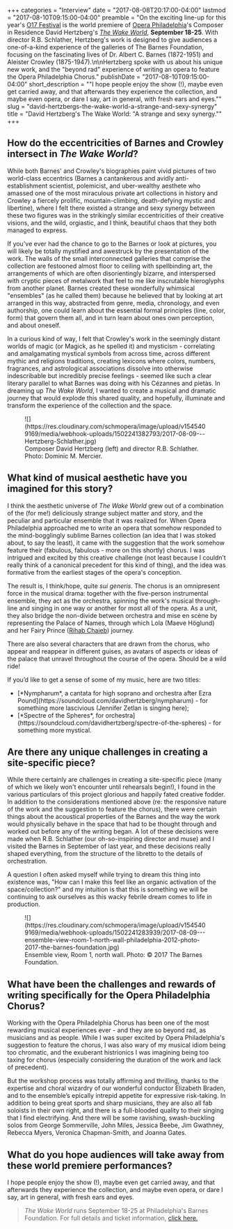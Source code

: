 +++
categories = "Interview"
date = "2017-08-08T20:17:00-04:00"
lastmod = "2017-08-10T09:15:00-04:00"
preamble = "On the exciting line-up for this year's [O17 Festival](https://www.operaphila.org/festival/) is the world premiere of [Opera Philadelphia](/scene/companies/opera-philadelphia/)'s Composer in Residence David Hertzberg's [*The Wake World*](https://www.operaphila.org/whats-on/on-stage-2017-2018/the-wake-world/), **September 18-25**. With director R.B. Schlather, Hertzberg's work is designed to give audiences a one-of-a-kind experience of the galleries of The Barnes Foundation, focusing on the fascinating lives of Dr. Albert C. Barnes (1872-1951) and Aleister Crowley (1875-1947).\n\nHertzberg spoke with us about his unique new work, and the \"beyond rad\" experience of writing an opera to feature the Opera Philadelphia Chorus."
publishDate = "2017-08-10T09:15:00-04:00"
short_description = "&quot;I hope people enjoy the show (!), maybe even get carried away, and that afterwards they experience the collection, and maybe even opera, or dare I say, art in general, with fresh ears and eyes.&quot;"
slug = "david-hertzbergs-the-wake-world-a-strange-and-sexy-synergy"
title = "David Hertzberg&#039;s The Wake World: &quot;A strange and sexy synergy.&quot;"
+++

## How do the eccentricities of Barnes and Crowley intersect in *The Wake World*?

While both Barnes' and Crowley's biographies paint vivid pictures of two world-class eccentrics (Barnes a cantankerous and avidly anti-establishment scientist, polemicist, and uber-wealthy aesthete who amassed one of the most miraculous private art collections in history and Crowley a fiercely prolific, mountain-climbing, death-defying mystic and libertine), where I felt there existed a strange and sexy synergy between these two figures was in the strikingly similar eccentricities of their creative visions, and the wild, orgiastic, and I think, beautiful chaos that they both managed to express.

If you've ever had the chance to go to the Barnes or look at pictures, you will likely be totally mystified and awestruck by the presentation of the work. The walls of the small interconnected galleries that comprise the collection are festooned almost floor to ceiling with spellbinding art, the arrangements of which are often disorientingly bizarre, and interspersed with cryptic pieces of metalwork that feel to me like inscrutable hieroglyphs from another planet. Barnes created these wonderfully whimsical "ensembles" (as he called them) because he believed that by looking at art arranged in this way, abstracted from genre, media, chronology, and even authorship, one could learn about the essential formal principles (line, color, form) that govern them all, and in turn learn about ones own perception, and about oneself.

In a curious kind of way, I felt that Crowley's work in the seemingly distant worlds of magic (or Magick, as he spelled it) and mysticism - correlating and amalgamating mystical symbols from across time, across different mythic and religions traditions, creating lexicons where colors, numbers, fragrances, and astrological associations dissolve into otherwise indescribable but incredibly precise feelings - seemed like such a clear literary parallel to what Barnes was doing with his Cézannes and pietàs. In dreaming up *The Wake World*, I wanted to create a musical and dramatic journey that would explode this shared quality, and hopefully, illuminate and transform the experience of the collection and the space.

<figure data-type="image">
![](https://res.cloudinary.com/schmopera/image/upload/v1545409169/media/webhook-uploads/1502241382793/2017-08-09---Hertzberg-Schlather.jpg)
<figcaption>Composer David Hertzberg (left) and director R.B. Schlather. Photo: Dominic M. Mercier.</figcaption>
</figure>

## What kind of musical aesthetic have you imagined for this story?

I think the aesthetic universe of *The Wake World* grew out of a combination of the (for me!) deliciously strange subject matter and story, and the peculiar and particular ensemble that it was realized for. When Opera Philadelphia approached me to write an opera that somehow responded to the mind-bogglingly sublime Barnes collection (an idea that I was stoked about, to say the least), it came with the suggestion that the work somehow feature their (fabulous, fabulous - more on this shortly) chorus. I was intrigued and excited by this creative challenge (not least because I couldn’t really think of a canonical precedent for this kind of thing), and the idea was formative from the earliest stages of the opera's conception.

The result is, I think/hope, quite *sui generis*. The chorus is an omnipresent force in the musical drama: together with the five-person instrumental ensemble, they act as the orchestra, spinning the work's musical through-line and singing in one way or another for most all of the opera. As a unit, they also bridge the non-divide between orchestra and mise en scène by representing the Palace of Names, through which Lola (Maeve Höglund) and her Fairy Prince ([Rihab Chaieb](/spotlight-on-rihab-chaieb/)) journey. 

There are also several characters that are drawn from the chorus, who appear and reappear in different guises, as avatars of aspects or ideas of the palace that unravel throughout the course of the opera. Should be a wild ride!

If you’d like to get a sense of some of my music, here are two titles:
<ul class="nospace">
<li> [*Nympharum*, a cantata for high soprano and orchestra after Ezra Pound](https://soundcloud.com/davidhertzberg/nympharum) - for something more lascivious (Jennifer Zetlan is singing here);
<li>[*Spectre of the Spheres*, for orchestra](https://soundcloud.com/davidhertzberg/spectre-of-the-spheres) - for something more mystical.

</ul>

## Are there any unique challenges in creating a site-specific piece?

While there certainly are challenges in creating a site-specific piece (many of which we likely won't encounter until rehearsals begin!), I found in the various particulars of this project glorious and happily fated creative fodder. In addition to the considerations mentioned above (re: the responsive nature of the work and the suggestion to feature the chorus), there were certain things about the acoustical properties of the Barnes and the way the work would physically behave in the space that had to be thought through and worked out before any of the writing began. A lot of these decisions were made when R.B. Schlather (our oh-so-inspiring director and muse) and I visited the Barnes in September of last year, and these decisions really shaped everything, from the structure of the libretto to the details of orchestration. 

A question I often asked myself while trying to dream this thing into existence was, "How can I make this feel like an organic activation of the space/collection?" and my intuition is that this is something we will be continuing to ask ourselves as this wacky febrile dream comes to life in production.

<figure data-type="image">
![](https://res.cloudinary.com/schmopera/image/upload/v1545409169/media/webhook-uploads/1502241283939/2017-08-09---ensemble-view-room-1-north-wall-philadelphia-2012-photo-2017-the-barnes-foundation.jpg)
<figcaption>Ensemble view, Room 1, north wall. Photo: © 2017 The Barnes Foundation.</figcaption>
</figure>

## What have been the challenges and rewards of writing specifically for the Opera Philadelphia Chorus?

Working with the Opera Philadelphia Chorus has been one of the most rewarding musical experiences ever - and they are so beyond rad, as musicians and as people. While I was super excited by Opera Philadelphia's suggestion to feature the chorus, I was also wary of my musical idiom being too chromatic, and the exuberant histrionics I was imagining being too taxing for chorus (especially considering the duration of the work and lack of precedent). 

But the workshop process was totally affirming and thrilling, thanks to the expertise and choral wizardry of our wonderful conductor Elizabeth Braden, and to the ensemble’s epically intrepid appetite for expressive risk-taking. In addition to being great sports and sharp musicians, they are also all fab soloists in their own right, and there is a full-blooded quality to their singing that I find electrifying. And there will be some ravishing, swash-buckling solos from George Sommerville, John Miles, Jessica Beebe, Jim Gwathney, Rebecca Myers, Veronica Chapman-Smith, and Joanna Gates.

## What do you hope audiences will take away from these world premiere performances?

I hope people enjoy the show (!), maybe even get carried away, and that afterwards they experience the collection, and maybe even opera, or dare I say, art in general, with fresh ears and eyes.

>*The Wake World* runs September 18-25 at Philadelphia's Barnes Foundation. For full details and ticket information, [click here.](https://www.operaphila.org/whats-on/on-stage-2017-2018/the-wake-world/)
